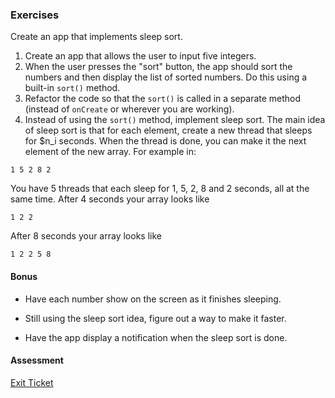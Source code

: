 ### Exercises

Create an app that implements sleep sort.

1. Create an app that allows the user to input five integers.
2. When the user presses the "sort" button, the app should sort the numbers and then display the list of sorted numbers. Do this using a built-in `sort()` method.
3. Refactor the code so that the `sort()` is called in a separate method (instead of `onCreate` or wherever you are working).
4. Instead of using the `sort()` method, implement sleep sort. The main idea of sleep sort is that for each element, create a new thread that sleeps for $n_i seconds. When the thread is done, you can make it the next element of the new array. For example in:
```
1 5 2 8 2
```
You have 5 threads that each sleep for 1, 5, 2, 8 and 2 seconds, all at the same time. After 4 seconds your array looks like
```
1 2 2
```
After 8 seconds your array looks like
```
1 2 2 5 8
```

#### Bonus

* Have each number show on the screen as it finishes sleeping.

* Still using the sleep sort idea, figure out a way to make it faster.

* Have the app display a notification when the sleep sort is done.

#### Assessment

[Exit Ticket](https://docs.google.com/forms/d/1a-gfjjsn35N-C6wrQU9y02vHoYLFaEfjUgD7J91n3rM/viewform?usp=send_form)
